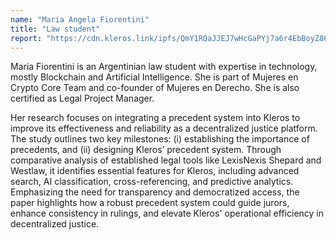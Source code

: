 ```yaml
---
name: "Maria Angela Fiorentini"
title: "Law student"
report: "https://cdn.kleros.link/ipfs/QmY1RQaJJEJ7wHcGaPYj7a6r4EbBoyZ86EA8pCucbqEeDX/maria-fiorentini-fellowship-report.pdf"
---
```

Maria Fiorentini is an Argentinian law student with expertise in technology, mostly Blockchain and Artificial Intelligence. She is part of Mujeres en Crypto Core Team and co-founder of Mujeres en Derecho. She is also certified as Legal Project Manager.

Her  research focuses on integrating a precedent system into Kleros to improve its effectiveness and reliability as a decentralized justice platform. The study outlines two key milestones: (i) establishing the importance of precedents, and (ii) designing Kleros’ precedent system. Through comparative analysis of established legal tools like LexisNexis Shepard and Westlaw, it identifies essential features for Kleros, including advanced search, AI classification, cross-referencing, and predictive analytics. Emphasizing the need for transparency and democratized access, the paper highlights how a robust precedent system could guide jurors, enhance consistency in rulings, and elevate Kleros' operational efficiency in decentralized justice.
